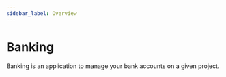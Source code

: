 ```yaml
---
sidebar_label: Overview
---
```


# Banking

Banking is an application to manage your bank accounts on a given project.
